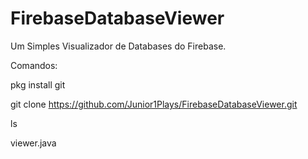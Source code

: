 # FirebaseDatabaseViewer
Um Simples Visualizador de Databases do Firebase.

Comandos:

pkg install git

git clone https://github.com/Junior1Plays/FirebaseDatabaseViewer.git

ls

viewer.java
